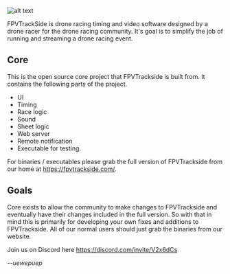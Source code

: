 
![alt text](https://fpvtrackside.com/media/banner.png)

FPVTrackSide is drone racing timing and video software designed by a drone racer for the drone racing community. It's goal is to simplify the job of running and streaming a drone racing event.

## Core
This is the open source core project that FPVTrackside is built from. It contains the following parts of the project.
- UI
- Timing
- Race logic
- Sound
- Sheet logic
- Web server 
- Remote notification
- Executable for testing.

For binaries / executables please grab the full version of FPVTrackside from our home at https://fpvtrackside.com/. 

## Goals
Core exists to allow the community to make changes to FPVTrackside and eventually have their changes included in the full version. So with that in mind this is primarily for developing your own fixes and additions to FPVTrackside. All of our normal users should just grab the binaries from our website.

Join us on Discord here https://discord.com/invite/V2x6dCs

_--uewepuep_
